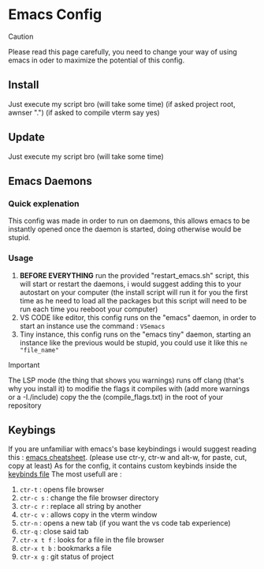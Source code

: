 # Emacs Config
>[!CAUTION]
>Please read this page carefully, you need to change your way of using emacs in oder to maximize the potential of this config.

## Install
Just execute my script bro (will take some time)
(if asked project root, awnser ".")
(if asked to compile vterm say yes)

## Update
Just execute my script bro (will take some time)

## Emacs Daemons
### Quick explenation
This config was made in order to run on daemons, this allows emacs to be instantly opened once the daemon is started, doing otherwise would be stupid.

### Usage
1. **BEFORE EVERYTHING** run the provided "restart_emacs.sh" script, this will start or restart the daemons, i would suggest adding this to your autostart on your computer (the install script will run it for you the first time as he need to load all the packages but this script will need to be run each time you reeboot your computer)
2. VS CODE like editor, this config runs on the "emacs" daemon, in order to start an instance use the command : `VSemacs`
3. Tiny instance, this config runs on the "emacs tiny" daemon, starting an instance like the previous would be stupid, you could use it like this `ne "file_name"`

>[!IMPORTANT]
>The LSP mode (the thing that shows you warnings) runs off clang (that's why you install it) to modifie the flags it compiles with (add more warnings or a -I./include) copy the the (compile_flags.txt) in the root of your repository


## Keybings
If you are unfamiliar with emacs's base keybindings i would suggest reading this : [emacs cheatsheet](https://www.gnu.org/software/emacs/refcards/pdf/refcard.pdf). (please use ctr-y, ctr-w and alt-w, for paste, cut, copy at least)
As for the config, it contains custom keybinds inside the [keybinds file](.emacs.default/custom/keyboard-shortcuts.el)
The most usefull are :
1. `ctr-t` : opens file browser
2. `ctr-c s` : change the file browser directory
3. `ctr-c r` : replace all string by another
4. `ctr-c v` : allows copy in the vterm window
5. `ctr-n` : opens a new tab (if you want the vs code tab experience)
6. `ctr-q` : close said tab
7. `ctr-x t f` : looks for a file in the file browser
8. `ctr-x t b` : bookmarks a file
9. `ctr-x g` : git status of project
